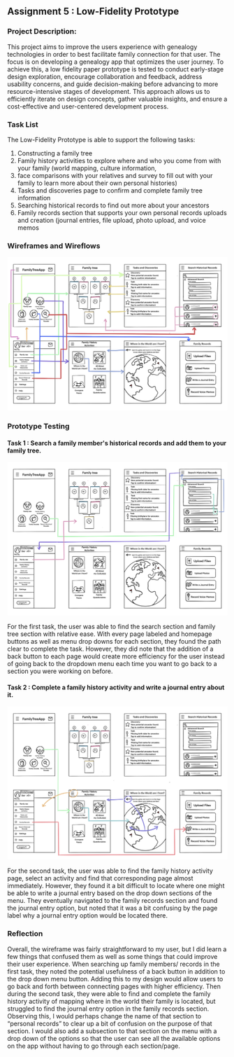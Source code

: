 ## Assignment 5 : Low-Fidelity Prototype

### Project Description:

This project aims to improve the users experience with genealogy technologies in order to best 
facilitate family connection for that user. The focus is on developing a genealogy app that optimizes 
the user journey. To achieve this, a low fidelity paper prototype is tested to conduct early-stage design 
exploration, encourage collaboration and feedback, address usability concerns, and guide decision-making before 
advancing to more resource-intensive stages of development. This approach allows us to efficiently iterate on design
concepts, gather valuable insights, and ensure a cost-effective and user-centered development process.
  
### Task List
The Low-Fidelity Prototype is able to support the following tasks:

1. Constructing a family tree
2. Family history activities to explore where and who you come from with your family (world mapping, culture information, 
3. face comparisons with your relatives and survey to fill out with your family to learn more about their own personal histories)
4. Tasks and discoveries page to confirm and complete family tree information
5. Searching historical records to find out more about your ancestors
6. Family records section that supports your own personal records uploads and creation (journal entries, file upload, photo upload, and voice memos

### Wireframes and Wireflows

![Wireframe](wireframe.png)

### Prototype Testing

#### Task 1 : Search a family member's historical records and add them to your family tree.

![WireframeTask1](wireframetask1.png)

For the first task, the user was able to find the search section and family tree section with relative ease. 
With every page labeled and homepage buttons as well as menu drop downs for each section, they found the path clear 
to complete the task. However, they did note that the addition of a back button to each page would create more efficiency 
for the user instead of going back to the dropdown menu each time you want to go back to a section you were working on before.

#### Task 2 :  Complete a family history activity and write a journal entry about it.

![WireframeTask2](wireframetask2.png)

For the second task, the user was able to find the family history activity page, select an activity and find that corresponding 
page almost immediately. However, they found it a bit difficult to locate where one might be able to write a journal entry based 
on the drop down sections of the menu. They eventually navigated to the family records section and found the journal entry option, 
but noted that it was a bit confusing by the page label why a journal entry option would be located there.

### Reflection

Overall, the wireframe was fairly straightforward to my user, but I did learn a few things that confused them as well as some things 
that could improve their user experience. When searching up family members/ records in the first task, they noted the potential
usefulness of a back button in addition to the drop down menu button. Adding this to my design would allow users to go back and forth 
between connecting pages with higher efficiency. Then during the second task, they were able to find and complete the family history activity
of mapping where in the world their family is located, but struggled to find the journal entry option in the family records section. 
Observing this, I would perhaps change the name of that section to “personal records” to clear up a bit of confusion on the purpose of 
that section. I would also add a subsection to that section on the menu with a drop down of the options so that the user can see all the 
available options on the app without having to go through each section/page.
